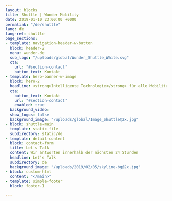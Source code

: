 ```yaml
---
layout: blocks
title: Shuttle | Wunder Mobility
date: 2019-01-10 23:00:00 +0000
permalink: "/de/shuttle"
lang: de
lang-ref: shuttle
page_sections:
- template: navigation-header-w-button
  block: header-2
  menu: wunder-de
  sub_logo: "/uploads/global/Wunder_Shuttle_White.svg"
  cta:
    url: "#section-contact"
    button_text: Kontakt
- template: hero-banner-w-image
  block: hero-2
  headline: <strong>Intelligente Technologie</strong> für alle Mobility on-demand Services
  cta:
    button_text: Kontakt
    url: "#section-contact"
    enabled: true
  background_video:
  show_logos: false
  background_image: "/uploads/global/Image_Shuttle@2x.jpg"
- block: shuttle-main
  template: static-file
  subdirectory: static/de
- template: detail-content
  block: contact-form
  title: Let's Talk
  content: Wir antworten innerhalb der nächsten 24 Stunden
  headline: Let's Talk
  subdirectory: de
  background_image: "/uploads/2019/02/05/skyline-bg@2x.jpg"
- block: custom-html
  content: "</main>"
- template: simple-footer
  block: footer-1

---
```


